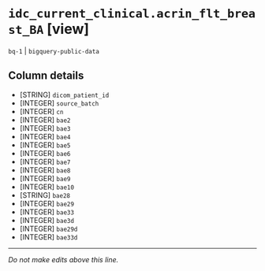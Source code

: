 # `idc_current_clinical.acrin_flt_breast_BA` [view]
`bq-1` | `bigquery-public-data`

## Column details
* [STRING]    `dicom_patient_id`
* [INTEGER]   `source_batch`
* [INTEGER]   `cn`
* [INTEGER]   `bae2`
* [INTEGER]   `bae3`
* [INTEGER]   `bae4`
* [INTEGER]   `bae5`
* [INTEGER]   `bae6`
* [INTEGER]   `bae7`
* [INTEGER]   `bae8`
* [INTEGER]   `bae9`
* [INTEGER]   `bae10`
* [STRING]    `bae28`
* [INTEGER]   `bae29`
* [INTEGER]   `bae33`
* [INTEGER]   `bae3d`
* [INTEGER]   `bae29d`
* [INTEGER]   `bae33d`

-------------------------------------------------------------------------------
*Do not make edits above this line.*
